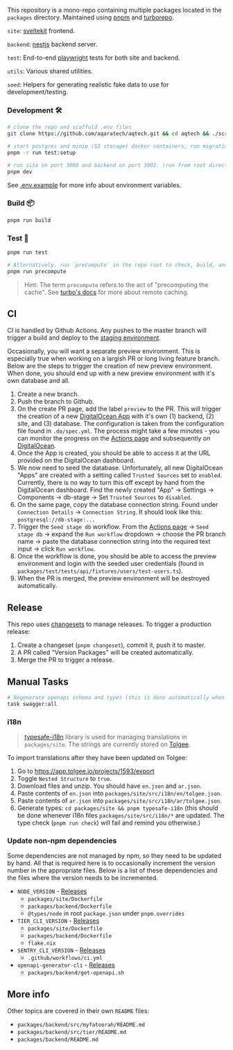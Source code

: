 This repository is a mono-repo containing multiple packages located in the `packages` directory. Maintained using [pnpm](https://pnpm.io/) and [turborepo](https://turborepo.org/).

`site`: [sveltekit](https://kit.svelte.dev) frontend.

`backend`: [nestjs](https://github.com/nestjs/nest) backend server.

`test`: End-to-end [playwright](https://playwright.dev) tests for both site and backend.

`utils`: Various shared utilities.

`seed`: Helpers for generating realistic fake data to use for development/testing.

### Development 🛠️

```bash
# clone the repo and scaffold .env files
git clone https://github.com/aqaratech/aqtech.git && cd aqtech && ./scripts/scaffold-worktree.sh

# start postgres and minio (S3 storage) docker containers, run migrations, and seed the database. While the seeded data is mostly random, a set of constant test users are always created. Their details can be found in `packages/test/tests/api/fixtures/users/test-users.ts`.
pnpm -r run test:setup

# run site on port 3000 and backend on port 3002. (run from root directory)
pnpm dev
```

See [.env.example](.env.example) for more info about environment variables.

### Build 📦

```bash
pnpm run build
```

### Test 🧪

```bash
pnpm run test

# Alternatively, run `precompute` in the repo root to check, build, and test all packages.
pnpm run precompute
```

> Hint: The term `precompute` refers to the act of "precomputing the cache". See [turbo's docs](https://turbo.build/repo/docs/core-concepts/remote-caching#a-single-shared-cache) for more about remote caching.

## CI

CI is handled by Github Actions. Any pushes to the master branch will trigger a build and deploy to the [staging environment](https://cloud.digitalocean.com/projects/95f2e61f-f483-4518-89ae-79b1d9200dd9/resources?i=404036).

Occasionally, you will want a separate preview environment. This is especially true when working on a largish PR or long living feature branch. Below are the steps to trigger the creation of new preview environment. When done, you should end up with a new preview environment with it's own database and all.

1. Create a new branch.
2. Push the branch to Github.
3. On the create PR page, add the label `preview` to the PR. This will trigger the creation of a new [DigitalOcean App](https://docs.digitalocean.com/products/app-platform/) with it's own (1) backend, (2) site, and (3) database. The configuration is taken from the configuration file found in `.do/spec.yml`. The process might take a few minutes - you can monitor the progress on the [Actions page](https://github.com/aqaratech/aqtech/actions) and subsequently on [DigitalOcean](https://cloud.digitalocean.com/projects/95f2e61f-f483-4518-89ae-79b1d9200dd9/resources?i=404036).
4. Once the App is created, you should be able to access it at the URL provided on the DigitalOcean dashboard.
5. We now need to seed the database. Unfortunately, all new DigitalOcean "Apps" are created with a setting called `Trusted Sources` set to `enabled`. Currently, there is no way to turn this off except by hand from the DigitalOcean dashboard. Find the newly created "App" -> Settings -> Components -> db-stage -> Set `Trusted Sources` to `disabled`.
6. On the same page, copy the database connection string. Found under `Connection Details` -> `Connection String`. It should look like this: `postgresql://db-stage:...`
7. Trigger the `Seed stage db` workflow. From the [Actions page](https://github.com/aqaratech/aqtech/actions) -> `Seed stage db` -> expand the `Run workflow` dropdown -> choose the PR branch name -> paste the database connection string into the required text input -> click `Run workflow`.
8. Once the workflow is done, you should be able to access the preview environment and login with the seeded user credentials (found in `packages/test/tests/api/fixtures/users/test-users.ts`).
9. When the PR is merged, the preview environment will be destroyed automatically.

## Release

This repo uses [changesets](https://github.com/changesets/changesets) to manage releases. To trigger a production release:

1. Create a changeset (`pnpm changeset`), commit it, push it to master.
2. A PR called "Version Packages" will be created automatically.
3. Merge the PR to trigger a release.

## Manual Tasks

```bash
# Regenerate openapi schema and types (this is done automatically when running `pnpm precompute`)
task swagger:all
```

### i18n

> [typesafe-i18n](https://github.com/ivanhofer/typesafe-i18n) library is used for managing translations in `packages/site`. The strings are currently stored on [Tolgee](https://tolgee.io/).

To import translations after they have been updated on Tolgee:

1. Go to https://app.tolgee.io/projects/1593/export
1. Toggle `Nested Structure` to `true`.
1. Download files and unzip. You should have `en.json` and `ar.json`.
1. Paste contents of `en.json` into `packages/site/src/i18n/en/tolgee.json`.
1. Paste contents of `ar.json` into `packages/site/src/i18n/ar/tolgee.json`.
1. Generate types: `cd packages/site && pnpm typesafe-i18n` (this should be done whenever i18n files `packages/site/src/i18n/*` are updated. The type check (`pnpm run check`) will fail and remind you otherwise.)

### Update non-npm dependencies

Some dependencies are not managed by npm, so they need to be updated by hand. All that is required here is to occasionally increment the version number in the appropriate files. Below is a list of these dependencies and the files where the version needs to be incremented.

- `NODE_VERSION` - [Releases](https://nodejs.org/en/about/releases/)
  - `packages/site/Dockerfile`
  - `packages/backend/Dockerfile`
  - `@types/node` in root `package.json` under `pnpm.overrides`
- `TIER_CLI_VERSION` - [Releases](https://github.com/tierrun/tier/releases/)
  - `packages/site/Dockerfile`
  - `packages/backend/Dockerfile`
  - `flake.nix`
- `SENTRY_CLI_VERSION` - [Releases](https://github.com/getsentry/sentry-cli/releases)
  - `.github/workflows/ci.yml`
- `openapi-generator-cli` - [Releases](https://github.com/OpenAPITools/openapi-generator/releases)
  - `packages/backend/get-openapi.sh`

## More info

Other topics are covered in their own `README` files:

- `packages/backend/src/myfatoorah/README.md`
- `packages/backend/src/tier/README.md`
- `packages/backend/README.md`
